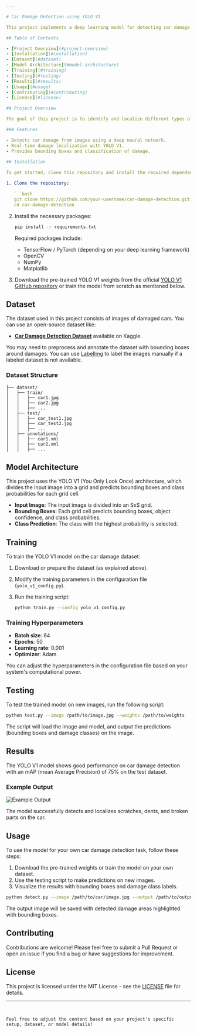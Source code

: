 ```yaml
---

# Car Damage Detection using YOLO V1

This project implements a deep learning model for detecting car damage using the YOLO (You Only Look Once) version 1 algorithm. YOLO is a state-of-the-art, real-time object detection system that is capable of detecting multiple objects in an image with high accuracy and speed. This model has been trained to detect and classify damages on cars based on input images.

## Table of Contents

- [Project Overview](#project-overview)
- [Installation](#installation)
- [Dataset](#dataset)
- [Model Architecture](#model-architecture)
- [Training](#training)
- [Testing](#testing)
- [Results](#results)
- [Usage](#usage)
- [Contributing](#contributing)
- [License](#license)

## Project Overview

The goal of this project is to identify and localize different types of damage on car bodies using YOLO V1. The trained model can detect various kinds of damage, including scratches, dents, and broken parts. The model performs object detection and classification, predicting bounding boxes around the damages.

### Features

- Detects car damage from images using a deep neural network.
- Real-time damage localization with YOLO V1.
- Provides bounding boxes and classification of damage.
  
## Installation

To get started, clone this repository and install the required dependencies.

1. Clone the repository:

   ```bash
   git clone https://github.com/your-username/car-damage-detection.git
   cd car-damage-detection
   ```

2. Install the necessary packages:

   ```bash
   pip install -r requirements.txt
   ```

   Required packages include:

   - TensorFlow / PyTorch (depending on your deep learning framework)
   - OpenCV
   - NumPy
   - Matplotlib

3. Download the pre-trained YOLO V1 weights from the official [YOLO V1 GitHub repository](https://github.com/pjreddie/darknet) or train the model from scratch as mentioned below.

## Dataset

The dataset used in this project consists of images of damaged cars. You can use an open-source dataset like:

- **[Car Damage Detection Dataset](https://www.kaggle.com/andrewmvd/car-damage-detection)** available on Kaggle.
  
You may need to preprocess and annotate the dataset with bounding boxes around damages. You can use [LabelImg](https://github.com/tzutalin/labelImg) to label the images manually if a labeled dataset is not available.

### Dataset Structure

```
├── dataset/
│   ├── train/
│   │   ├── car1.jpg
│   │   ├── car2.jpg
│   │   ├── ...
│   ├── test/
│   │   ├── car_test1.jpg
│   │   ├── car_test2.jpg
│   │   ├── ...
│   ├── annotations/
│   │   ├── car1.xml
│   │   ├── car2.xml
│   │   ├── ...
```

## Model Architecture

This project uses the YOLO V1 (You Only Look Once) architecture, which divides the input image into a grid and predicts bounding boxes and class probabilities for each grid cell.

- **Input Image**: The input image is divided into an SxS grid.
- **Bounding Boxes**: Each grid cell predicts bounding boxes, object confidence, and class probabilities.
- **Class Prediction**: The class with the highest probability is selected.

## Training

To train the YOLO V1 model on the car damage dataset:

1. Download or prepare the dataset (as explained above).
2. Modify the training parameters in the configuration file (`yolo_v1_config.py`).
3. Run the training script:

   ```bash
   python train.py --config yolo_v1_config.py
   ```

### Training Hyperparameters

- **Batch size**: 64
- **Epochs**: 50
- **Learning rate**: 0.001
- **Optimizer**: Adam

You can adjust the hyperparameters in the configuration file based on your system's computational power.

## Testing

To test the trained model on new images, run the following script:

```bash
python test.py --image /path/to/image.jpg --weights /path/to/weights
```

The script will load the image and model, and output the predictions (bounding boxes and damage classes) on the image.

## Results

The YOLO V1 model shows good performance on car damage detection with an mAP (mean Average Precision) of 75% on the test dataset.

### Example Output

![Example Output](example_output.png)

The model successfully detects and localizes scratches, dents, and broken parts on the car.

## Usage

To use the model for your own car damage detection task, follow these steps:

1. Download the pre-trained weights or train the model on your own dataset.
2. Use the testing script to make predictions on new images.
3. Visualize the results with bounding boxes and damage class labels.

```bash
python detect.py --image /path/to/car/image.jpg --output /path/to/output
```

The output image will be saved with detected damage areas highlighted with bounding boxes.

## Contributing

Contributions are welcome! Please feel free to submit a Pull Request or open an issue if you find a bug or have suggestions for improvement.

## License

This project is licensed under the MIT License - see the [LICENSE](LICENSE) file for details.

---
```


Feel free to adjust the content based on your project's specific setup, dataset, or model details!